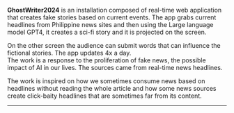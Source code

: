 
**GhostWriter2024** is an installation composed of real-time web application that creates fake stories based on current events. The app grabs current headlines from Philippine news sites and then using the Large language model GPT4, it creates a sci-fi story and it is projected on the screen.

On the other screen the audience can submit words that can influence the fictional stories. The app updates 4x a day.  
The work is a response to the proliferation of fake news, the possible impact of AI in our lives. The sources came from real-time news headlines.

The work is inspired on how we sometimes consume news based on headlines without reading the whole article and how some news sources create click-baity headlines that are sometimes far from its content.

--------------------
